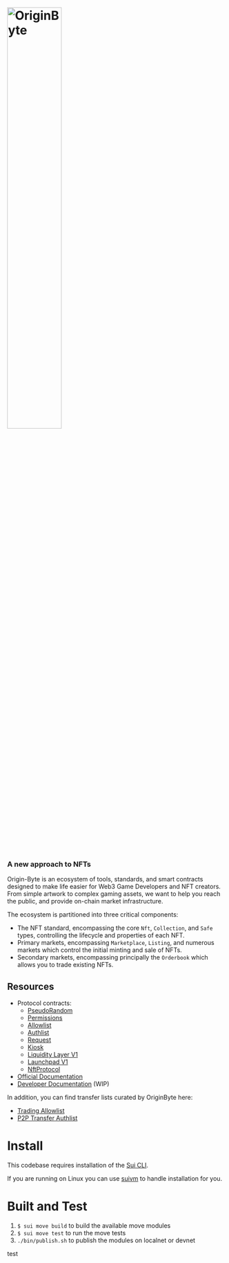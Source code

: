<a href="https://originbyte.io/">
    <h1><img src="./assets/logo.svg" alt="OriginByte" width="50%"></h1>
</a>

<h3>A new approach to NFTs</h3>

Origin-Byte is an ecosystem of tools, standards, and smart contracts designed to make life easier for Web3 Game Developers and NFT creators.
From simple artwork to complex gaming assets, we want to help you reach the public, and provide on-chain market infrastructure.

The ecosystem is partitioned into three critical components:

- The NFT standard, encompassing the core `Nft`, `Collection`, and `Safe` types,
  controlling the lifecycle and properties of each NFT.
- Primary markets, encompassing `Marketplace`, `Listing`, and numerous markets which
  control the initial minting and sale of NFTs.
- Secondary markets, encompassing principally the `Orderbook` which allows you
  to trade existing NFTs.

## Resources

- Protocol contracts:
  - [PseudoRandom](https://explorer.sui.io/object/0xc9a1f08e77bcc259099137634607d7286899c5f769b5df3171155c42d386201b)
  - [Permissions](https://explorer.sui.io/object/0xc8613b1c0807b0b9cfe229c071fdbdbc06a89cfe41e603c5389941346ad0b3c8)
  - [Allowlist](https://explorer.sui.io/object/0xefa0dce10909a68346038a4de41c2e627165f3d1c1bf9b6f44e390787a6bd13f)
  - [Authlist](https://explorer.sui.io/object/0x2fa28b4730e87700fdfa3f738d044d9d24f5da9e813c832aa1b084b6d66774fc)
  - [Request](https://explorer.sui.io/object/0x1fbc94cb238c555398a828963b469ae8e5d675c42746f6bec85cfa9dbb04b2c4)
  - [Kiosk](https://explorer.sui.io/object/0x1dddbcce1491a365d931a0dc6a64db596dad9c9915c6d0efb13e5c2efd5e95ce)
  - [Liquidity Layer V1](https://explorer.sui.io/object/0x47560bc8b2f68b30733ff2c516c6652b48fe7f0bfd0832acd8cc5306a301736e)
  - [Launchpad V1](https://explorer.sui.io/object/0xc0c5ca1e59bbb0e7330c8f182cbad262717faf7d8d0d7f7da4b3146391ecbbe1)
  - [NftProtocol](https://explorer.sui.io/object/0x77d0f09420a590ee59eeb5e39eb4f953330dbb97789e845b6e43ce64f16f812e)
- [Official Documentation](https://docs.originbyte.io/origin-byte/)
- [Developer Documentation](https://origin-byte.github.io/) (WIP)


In addition, you can find transfer lists curated by OriginByte here:
- [Trading Allowlist](https://explorer.sui.io/object/0xb9353bccfb7ad87b9195c6956b2ac81551350b104d5bfec9cf0ea6f5c467c6d1)
- [P2P Transfer Authlist](https://explorer.sui.io/object/0xedf545c164dacf55acf37431b90f6b5e55acd5925f4683de8753760d2b5e74fa)

# Install

This codebase requires installation of the [Sui CLI](https://docs.sui.io/build/install).

If you are running on Linux you can use [suivm](https://github.com/Origin-Byte/suivm) to handle installation for you.

# Built and Test

1. `$ sui move build` to build the available move modules
2. `$ sui move test` to run the move tests
3. `./bin/publish.sh` to publish the modules on localnet or devnet


test

